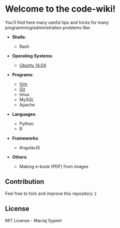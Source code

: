 # Welcome to the code-wiki!

You'll find here many useful tips and tricks for many programming/administration problems like:

- **Shells**:
  - Bash

- **Operating Systems**:
  - [Ubuntu 14.04](os/linux/ubuntu/14_04/14_04.md)

- **Programs**:
  - [Vim](programs/vim/vim.md)
  - [Git](programs/git/git.md)
  - tmux
  - MySQL
  - Apache

- **Languages**:
  - Python
  - R

- **Frameworks**:
  - AngularJS

- **Others**:
  - Making e-book (PDF) from images


## Contribution
Feel free to fork and improve this repository :)


## License
MIT License - Maciej Sypień
